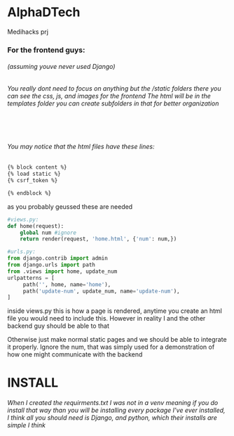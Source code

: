 # AlphaDTech
Medihacks prj

<h3>For the frontend guys:</h3>
<h6>(assuming youve never used Django)<h6>
<p>You really dont need to focus on anything but the /static folders there you can see the css, js, and images for the frontend 
    The html will be in the templates folder you can create subfolders in that for better organization<p>
    <br></br>
    <h6>You may notice that the html files have these lines:</h6>
    
```html
{% block content %}
{% load static %}
{% csrf_token %}

{% endblock %}
```
<p>as you probably geussed these are needed</p>


```python
#views.py:
def home(request):
    global num #ignore
    return render(request, 'home.html', {'num': num,})
```
```python
#urls.py:
from django.contrib import admin
from django.urls import path
from .views import home, update_num
urlpatterns = [
     path('', home, name='home'),
     path('update-num', update_num, name='update-num'),
]
```
<p>inside views.py this is how a page is rendered, anytime you create an html file you would need to include this. However in reality I and the other backend guy should be able to that</p>

<p>Otherwise just make normal static pages and we should be able to integrate it properly. Ignore the num, that was simply used for a demonstration of how one might communicate with the backend</p>
<h1>INSTALL</h1>
<h6>When I created the requirments.txt I was not in a venv meaning if you do install that way than you will be installing every package I've ever installed, I think all you should need is Django, and python, which their installs are simple I think<h6>

    
    
